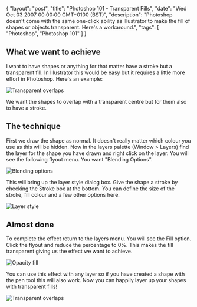 {
  "layout": "post",
  "title": "Photoshop 101 - Transparent Fills",
  "date": "Wed Oct 03 2007 00:00:00 GMT+0100 (BST)",
  "description": "Photoshop doesn't come with the same one-click ability as Illustrator to make the fill of shapes or objects transparent. Here's a workaround.",
  "tags": [
    "Photoshop",
    "Photoshop 101"
  ]
}

## What we want to achieve

I want to have shapes or anything for that matter have a stroke but a transparent fill. In Illustrator this would be easy but it requires a little more effort in Photoshop. Here's an example:

![Transparent overlaps][1] 

We want the shapes to overlap with a transparent centre but for them also to have a stroke.

## The technique

First we draw the shape as normal. It doesn't really matter which colour you use as this will be hidden. Now in the layers palette (Window > Layers) find the layer for the shape you have drawn and right click on the layer. You will see the following flyout menu. You want "Blending Options".

![Blending options][2] 

This will bring up the layer style dialog box. Give the shape a stroke by checking the Stroke box at the bottom. You can define the size of the stroke, fill colour and a few other options here.

![Layer style][3] 

## Almost done

To complete the effect return to the layers menu. You will see the Fill option. Click the flyout and reduce the percentage to 0%. This makes the fill transparent giving us the effect we want to achieve.

![Opacity fill][4] 

You can use this effect with any layer so if you have created a shape with the pen tool this will also work. Now you can happily layer up your shapes with transparent fills!

![Transparent overlaps][1]

 [1]: http://shapeshed.com/images/articles/transparent_overlaps.png 
 [2]: http://shapeshed.com/images/articles/photoshop_blending_options.jpg 
 [3]: http://shapeshed.com/images/articles/layer_style.jpg 
 [4]: http://shapeshed.com/images/articles/opacity_fill.jpg 
